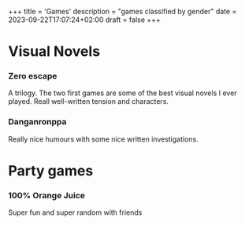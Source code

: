 +++
title = 'Games'
description = "games classified by gender"
date = 2023-09-22T17:07:24+02:00
draft = false
+++

# Visual Novels

### Zero escape

A trilogy. The two first games are some of the best visual novels I ever played. Reall well-written tension and characters.

### Danganronppa

Really nice humours with some nice written investigations.

# Party games

### 100% Orange Juice

Super fun and super random with friends
